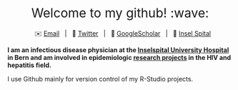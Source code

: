 <h1 style="font-weight:normal" align="center">
  &nbsp;Welcome to my github! :wave:&nbsp;
</h1>

<div align="center">

&nbsp;&nbsp;&nbsp;:envelope: [Email][Email]&nbsp;&nbsp;&nbsp;|&nbsp;&nbsp;&nbsp;:speech_balloon: [Twitter][Twitter]&nbsp;&nbsp;&nbsp;|&nbsp;&nbsp;&nbsp;:book: [GoogleScholar][GoogleScholar]&nbsp;&nbsp;&nbsp;|&nbsp;&nbsp;&nbsp;:hospital: [Insel Spital][Insel]

</div>

<!--
Quick Link
-->

[Twitter]:https://twitter.com/b_surial
[Email]:mailto:surial.bernard@gmail.com
[GoogleScholar]:https://scholar.google.ch/citations?user=kwwaPGUAAAAJ&hl=en
[Insel]:http://www.infektiologie.insel.ch/



**I am an infectious disease physician at the [Inselspital University Hospital][Insel] in Bern and am involved in epidemiologic [research projects][GoogleScholar] in the HIV and hepatitis field.**

I use Github mainly for version control of my R-Studio projects.

